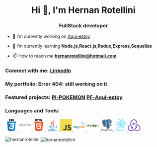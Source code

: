 <h1 align="center">Hi 👋, I'm Hernan Rotellini</h1>
<h3 align="center">FullStack developer</h3>

- 🔭 I’m currently working on [Aqui-estoy](https://github.com/GuidoDealbera/aqui-estoy)

- 🌱 I’m currently learning **Node.js,React.js,Redux,Express,Sequelize**

- 📫 How to reach me **hernanrotellini@hotmail.com**

<h3 align="left">Connect with me: <a href="https://www.linkedin.com/in/hernanrotellini/" target="_blank">LinkedIn</a></h3>
<p align="left">
</p>
<h3 align="left">My portfolio: Error 404: still working on it</h3>
<p align="left">
</p>

<h3 align="left">Featured projects: <a href="https://github.com/HernanRotellini/PokeApiHenry" target="_blank">PI-POKEMON</a><span>     </span> <a href="https://github.com/GuidoDealbera/aqui-estoy" target="_blank">PF-Aqui-estoy</a></h3>
<p align="left">
</p>
<h3 align="left">Languages and Tools:</h3>
<p align="left"> <a href="https://www.w3schools.com/css/" target="_blank" rel="noreferrer"> <img src="https://raw.githubusercontent.com/devicons/devicon/master/icons/css3/css3-original-wordmark.svg" alt="css3" width="40" height="40"/> </a> <a href="https://expressjs.com" target="_blank" rel="noreferrer"> <img src="https://raw.githubusercontent.com/devicons/devicon/master/icons/express/express-original-wordmark.svg" alt="express" width="40" height="40"/> </a> <a href="https://www.w3.org/html/" target="_blank" rel="noreferrer"> <img src="https://raw.githubusercontent.com/devicons/devicon/master/icons/html5/html5-original-wordmark.svg" alt="html5" width="40" height="40"/> </a> <a href="https://www.java.com" target="_blank" rel="noreferrer"> <img src="https://raw.githubusercontent.com/devicons/devicon/master/icons/java/java-original.svg" alt="java" width="40" height="40"/> </a> <a href="https://developer.mozilla.org/en-US/docs/Web/JavaScript" target="_blank" rel="noreferrer"> <img src="https://raw.githubusercontent.com/devicons/devicon/master/icons/javascript/javascript-original.svg" alt="javascript" width="40" height="40"/> </a> <a href="https://www.mysql.com/" target="_blank" rel="noreferrer"> <img src="https://raw.githubusercontent.com/devicons/devicon/master/icons/mysql/mysql-original-wordmark.svg" alt="mysql" width="40" height="40"/> </a> <a href="https://nodejs.org" target="_blank" rel="noreferrer"> <img src="https://raw.githubusercontent.com/devicons/devicon/master/icons/nodejs/nodejs-original-wordmark.svg" alt="nodejs" width="40" height="40"/> </a> <a href="https://www.postgresql.org" target="_blank" rel="noreferrer"> <img src="https://raw.githubusercontent.com/devicons/devicon/master/icons/postgresql/postgresql-original-wordmark.svg" alt="postgresql" width="40" height="40"/> </a> <a href="https://reactjs.org/" target="_blank" rel="noreferrer"> <img src="https://raw.githubusercontent.com/devicons/devicon/master/icons/react/react-original-wordmark.svg" alt="react" width="40" height="40"/> </a> <a href="https://redux.js.org" target="_blank" rel="noreferrer"> <img src="https://raw.githubusercontent.com/devicons/devicon/master/icons/redux/redux-original.svg" alt="redux" width="40" height="40"/> </a> </p>

<p><img align="left" src="https://github-readme-stats.vercel.app/api/top-langs?username=hernanrotellini&show_icons=true&theme=dark&title_color=2b00ff&text_color=ffffff&hide_border=true&locale=en&layout=compact" alt="hernanrotellini" /></p>

<p>&nbsp;<img align="center" src="https://github-readme-stats.vercel.app/api?username=hernanrotellini&show_icons=true&theme=dark&title_color=2b00ff&text_color=ffffff&hide_border=true&locale=en" alt="hernanrotellini" /></p>
